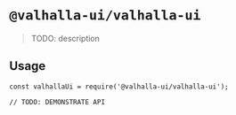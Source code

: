 # `@valhalla-ui/valhalla-ui`

> TODO: description

## Usage

```
const valhallaUi = require('@valhalla-ui/valhalla-ui');

// TODO: DEMONSTRATE API
```
